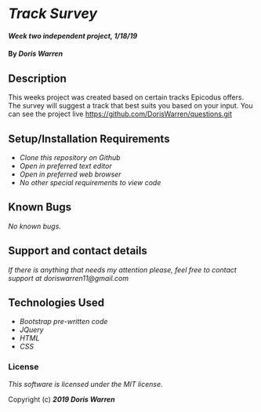 # _Track Survey_

#### _Week two independent project, 1/18/19_

#### By _Doris Warren_

## Description

This weeks project was created based on certain tracks Epicodus offers. The survey will suggest a track that best suits you based on your input. You can see the project live https://github.com/DorisWarren/questions.git

## Setup/Installation Requirements

* _Clone this repository on Github_
* _Open in preferred text editor_
* _Open in preferred web browser_
* _No other special requirements to view code_

## Known Bugs
_No known bugs._

## Support and contact details

_If there is anything that needs my attention please, feel free to contact support at doriswarren11@gmail.com_


## Technologies Used

* _Bootstrap pre-written code_
* _JQuery_
* _HTML_
* _CSS_

### License

*This software is licensed under the MIT license.*

Copyright (c) **_2019 Doris Warren_**

